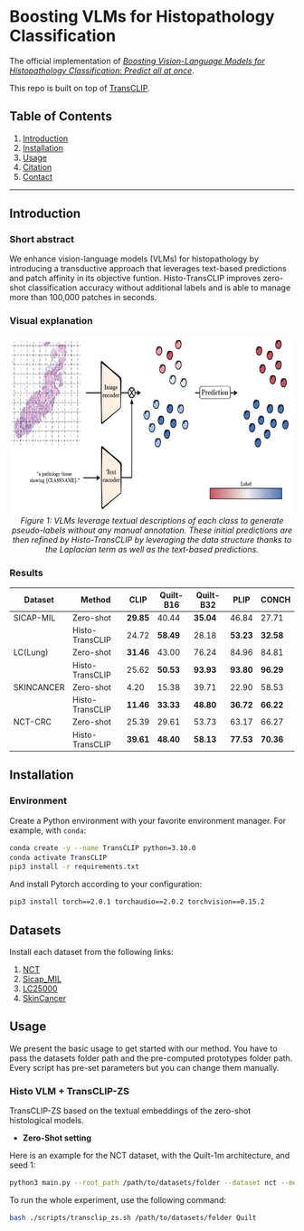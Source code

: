 # Boosting VLMs for Histopathology Classification
The official implementation of [*Boosting Vision-Language Models for Histopathology Classification: Predict all at once*]().


This repo is built on top of [TransCLIP](https://github.com/MaxZanella/transduction-for-vlms).


## Table of Contents

1. [Introduction](#introduction) 
2. [Installation](#installation) 
3. [Usage](#usage)
4. [Citation](#citation)
5. [Contact](#contact) 


---

## Introduction

### Short abstract
We enhance vision-language models (VLMs) for histopathology by introducing a transductive approach that leverages text-based predictions and patch affinity in its objective funtion. Histo-TransCLIP improves zero-shot classification accuracy without additional labels and is able to manage more than 100,000 patches in seconds.

### Visual explanation
<p align="center">
  <img src="drawing.png" alt="Histo-TransCLIP in action" width="700" height="315">
  <br>
  <em>Figure 1: VLMs leverage textual descriptions of each class to generate pseudo-labels without any manual annotation. These initial predictions are then refined by Histo-TransCLIP by leveraging the data structure thanks to the Laplacian term as well as the text-based predictions.</em>
</p>

### Results

|Dataset | Method | CLIP | Quilt-B16 | Quilt-B32 |  PLIP | CONCH |
|----------|----------|----------|----------|----------|----------|----------|
| SICAP-MIL  | Zero-shot | **29.85** | 40.44 | **35.04** | 46.84 | 27.71 |
| | Histo-TransCLIP |  24.72 | **58.49** | 28.18 | **53.23** | **32.58** |
| LC(Lung)   | Zero-shot | **31.46** | 43.00 | 76.24 |  84.96 | 84.81 |
| | Histo-TransCLIP | 25.62 | **50.53** | **93.93** | **93.80** | **96.29** | 
| SKINCANCER   | Zero-shot | 4.20 | 15.38 | 39.71 | 22.90 | 58.53 |
| | Histo-TransCLIP |  **11.46** | **33.33** | **48.80** | **36.72** | **66.22** |
| NCT-CRC   | Zero-shot | 25.39 | 29.61 |  53.73 | 63.17 | 66.27 |
| | Histo-TransCLIP | **39.61** | **48.40** | **58.13** | **77.53** | **70.36** |



## Installation

### Environment
Create a Python environment with your favorite environment manager. For example, with `conda`: 
```bash
conda create -y --name TransCLIP python=3.10.0
conda activate TransCLIP
pip3 install -r requirements.txt
```
And install Pytorch according to your configuration:
```bash
pip3 install torch==2.0.1 torchaudio==2.0.2 torchvision==0.15.2
```
## Datasets

Install each dataset from the following links:
1. [NCT](https://paperswithcode.com/dataset/nct-crc-he-100k)
2. [Sicap_MIL](https://github.com/jusiro/mil_histology)
3. [LC25000](https://github.com/tampapath/lung_colon_image_set)
4. [SkinCancer]()


## Usage
We present the basic usage to get started with our method. You have to pass the datasets folder path and the pre-computed prototypes folder path. Every script has pre-set parameters but you can change them manually.

### Histo VLM + TransCLIP-ZS
TransCLIP-ZS based on the textual embeddings of the zero-shot histological models.

- **Zero-Shot setting**

Here is an example for the NCT dataset, with the Quilt-1m architecture, and seed 1:
```bash
python3 main.py --root_path /path/to/datasets/folder --dataset nct --method TransCLIP  --seed 1 --model Quilt
```

To run the whole experiment, use the following command:
```bash
bash ./scripts/transclip_zs.sh /path/to/datasets/folder Quilt
```



